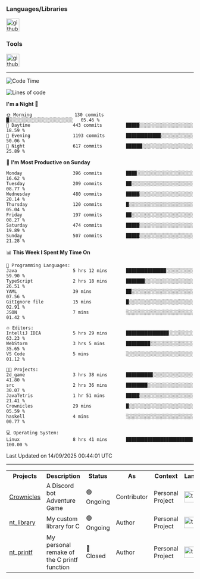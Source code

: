 <div>
    <h3>Languages/Libraries</h3>
    <img alt="github-chart" src="https://skillicons.dev/icons?i=c,py,js,ts,discordjs,html,css,md" height="35px">
</div>
<div>
    <h3>Tools</h3>
    <img alt="github-chart" src="https://skillicons.dev/icons?i=discord,git,github,gitlab,vim,vscode,webstorm,pycharm,ubuntu,pnpm,nodejs,docker" height="35px">
</div>

---
<!--START_SECTION:waka-->
![Code Time](http://img.shields.io/badge/Code%20Time-307%20hrs%2052%20mins-blue)

![Lines of code](https://img.shields.io/badge/From%20Hello%20World%20I%27ve%20Written-119.9%20thousand%20lines%20of%20code-blue)

**I'm a Night 🦉** 

```text
🌞 Morning                130 commits         █░░░░░░░░░░░░░░░░░░░░░░░░   05.46 % 
🌆 Daytime                443 commits         █████░░░░░░░░░░░░░░░░░░░░   18.59 % 
🌃 Evening                1193 commits        █████████████░░░░░░░░░░░░   50.06 % 
🌙 Night                  617 commits         ██████░░░░░░░░░░░░░░░░░░░   25.89 % 
```
📅 **I'm Most Productive on Sunday** 

```text
Monday                   396 commits         ████░░░░░░░░░░░░░░░░░░░░░   16.62 % 
Tuesday                  209 commits         ██░░░░░░░░░░░░░░░░░░░░░░░   08.77 % 
Wednesday                480 commits         █████░░░░░░░░░░░░░░░░░░░░   20.14 % 
Thursday                 120 commits         █░░░░░░░░░░░░░░░░░░░░░░░░   05.04 % 
Friday                   197 commits         ██░░░░░░░░░░░░░░░░░░░░░░░   08.27 % 
Saturday                 474 commits         █████░░░░░░░░░░░░░░░░░░░░   19.89 % 
Sunday                   507 commits         █████░░░░░░░░░░░░░░░░░░░░   21.28 % 
```


📊 **This Week I Spent My Time On** 

```text
💬 Programming Languages: 
Java                     5 hrs 12 mins       ███████████████░░░░░░░░░░   59.90 % 
TypeScript               2 hrs 18 mins       ███████░░░░░░░░░░░░░░░░░░   26.51 % 
YAML                     39 mins             ██░░░░░░░░░░░░░░░░░░░░░░░   07.56 % 
GitIgnore file           15 mins             █░░░░░░░░░░░░░░░░░░░░░░░░   02.91 % 
JSON                     7 mins              ░░░░░░░░░░░░░░░░░░░░░░░░░   01.42 % 

🔥 Editors: 
IntelliJ IDEA            5 hrs 29 mins       ████████████████░░░░░░░░░   63.23 % 
WebStorm                 3 hrs 5 mins        █████████░░░░░░░░░░░░░░░░   35.65 % 
VS Code                  5 mins              ░░░░░░░░░░░░░░░░░░░░░░░░░   01.12 % 

🐱‍💻 Projects: 
2d_game                  3 hrs 38 mins       ██████████░░░░░░░░░░░░░░░   41.80 % 
src                      2 hrs 36 mins       ████████░░░░░░░░░░░░░░░░░   30.07 % 
JavaTetris               1 hr 51 mins        █████░░░░░░░░░░░░░░░░░░░░   21.41 % 
Crownicles               29 mins             █░░░░░░░░░░░░░░░░░░░░░░░░   05.59 % 
haskell                  4 mins              ░░░░░░░░░░░░░░░░░░░░░░░░░   00.77 % 

💻 Operating System: 
Linux                    8 hrs 41 mins       █████████████████████████   100.00 % 
```


 Last Updated on 14/09/2025 00:44:01 UTC
<!--END_SECTION:waka-->

---
<table>
    <tr>
        <th>Projects</th>
        <th>Description</th>
        <th>Status</th>
        <th>As</th>
        <th>Context</th>
        <th>Language</th>
    </tr>
    <tr>
        <td>
            <a href="https://github.com/Crownicles/Crownicles">Crownicles</a>
        </td>
        <td>
            A Discord bot Adventure Game
        </td>
        <td>
            🟢 Ongoing
        </td>
        <td>
            Contributor
        </td>
        <td>
            Personal Project
        </td>
        <td>
            <img alt="ts icon" src="https://skillicons.dev/icons?i=ts" height="30px">
        </td>
    </tr>
    <tr>
        <td>
            <a href="https://github.com/Ntalcme/nt_library">nt_library</a>
        </td>
        <td>
            My custom library for C
        </td>
        <td>
            🟢 Ongoing
        </td>
        <td>
            Author
        </td>
        <td>
            Personal Project
        </td>
        <td>
            <img alt="ts icon" src="https://skillicons.dev/icons?i=c" height="30px">
        </td>
    <tr>
        <td>
            <a href="https://github.com/Ntalcme/nt_printf">nt_printf</a>
        </td>
        <td>
             My personal remake of the C printf function 
        </td>
        <td>
            🔴 Closed
        </td>
        <td>
            Author
        </td>
        <td>
            Personal Project
        </td>
        <td>
            <img alt="ts icon" src="https://skillicons.dev/icons?i=c" height="30px">
        </td>
    </tr>
</table>
